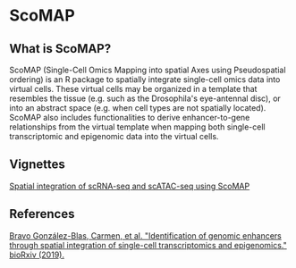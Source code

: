 # ScoMAP

## What is ScoMAP?

ScoMAP (Single-Cell Omics Mapping into spatial Axes using Pseudospatial ordering) is an R package to spatially integrate single-cell omics data into virtual cells. These virtual cells may be organized in a template that resembles the tissue (e.g. such as the Drosophila's eye-antennal disc), or into an abstract space (e.g. when cell types are not spatially located). ScoMAP also includes functionalities to derive enhancer-to-gene relationships from the virtual template when mapping both single-cell transcriptomic and epigenomic data into the virtual cells.

## Vignettes

[Spatial integration of scRNA-seq and scATAC-seq using ScoMAP](https://rawcdn.githack.com/aertslab/ScoMAP/b7ec9b7c2ca40c3ace0714c104ce29959d7f1cd5/vignettes/Vignette.html)


## References

[Bravo González-Blas, Carmen, et al. "Identification of genomic enhancers through spatial integration of single-cell transcriptomics and epigenomics." bioRxiv (2019).](https://www.biorxiv.org/content/10.1101/2019.12.19.882381v1)


